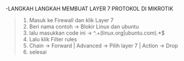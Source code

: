 -LANGKAH LANGKAH MEMBUAT LAYER 7 PROTOKOL DI MIKROTIK
> 1. Masuk ke Firewall dan klik Layer 7
> 2. Beri nama contoh -> Blokir Linux dan ubuntu
> 3. lalu masukkan code ini -> ^.+(linux.org|ubuntu.com).*$
> 4. Lalu klik Filter rules 
> 5. Chain -> Forward | Advanced -> Pilih layer 7 | Action -> Drop
> 6. selesai
